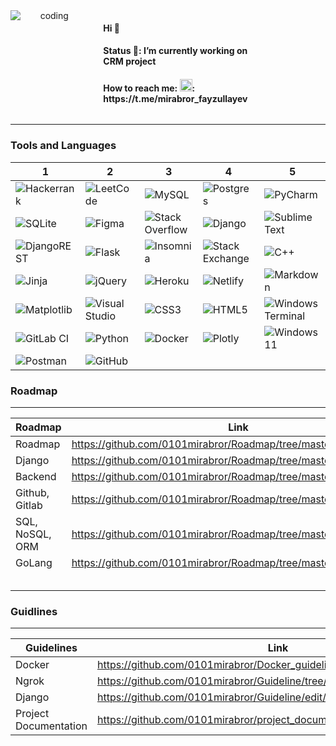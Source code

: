 <div width=100% style="display:grid; grid-template-columns: 0.5fr 0.5fr">
     <img  align="center" alt="coding" style=" text-align:center;" src="https://media.tenor.com/zn8iyusePtgAAAAC/joy.gif" />
    <div  style="text-align:left">
      <ul style="list-style:none;">
           <li><h4> Hi 👋</h4> </li>
            <li><h4> Status 🔭: I’m currently working on CRM project</h4></li>
            <li><h4> How to reach me: <img src="https://cdn.pixabay.com/photo/2020/10/17/13/21/telegram-5662082_1280.png" style="width:20px; height:20px;">:                           https://t.me/mirabror_fayzullayev</h4></li>
      </ul>
    </div>
</div>

<!--
<div width:100%>
<img width=50% align="center" alt="coding" style="width:500px; height:370px; text-align:center;" src="https://media.tenor.com/zn8iyusePtgAAAAC/joy.gif" />
<span width=50%>
### Hi 👋-->
<!-- ![Screenshot_1](https://user-images.githubusercontent.com/99737165/230455497-2d028d87-e9d9-4224-8ad0-48b892566759.png)
![Screenshot_3](https://user-images.githubusercontent.com/99737165/230455061-1b470e51-8112-4c7d-8c51-8b843ad2bffe.png)
![Screenshot_4](https://user-images.githubusercontent.com/99737165/230455449-c641877d-46b0-4683-a2a1-424eea41f4c8.png) -->
<!-- **0101mirabror/0101mirabror** is a ✨ _special_ ✨ repository because its `README.md` (this file) appears on your GitHub profile. -->
<!-- Here are some ideas to get you started: -->
<!--### Status 🔭: I’m currently working on CRM project-->
<!-- - 🌱 I’m currently learning Golang and it's frameworks
- 👯 I’m looking to collaborate on ...
- 🤔 I’m looking for help with ...
- 💬 Ask me about ... -->
<!-- ### How to reach me: tgrm!: `https://t.me/mirabror_fayzullayev`-->
<!-- - 😄 Pronouns: ...
- ⚡ Fun fact: ... -->
<!-- </span>
</div>-->
---
### Tools and Languages
|1|2|3|4|5|
|---------------------|------------|-------|-------|-----|
| ![Hackerrank](https://img.shields.io/badge/-Hackerrank-2EC866?style=for-the-badge&logo=HackerRank&logoColor=white) | ![LeetCode](https://img.shields.io/badge/LeetCode-000000?style=for-the-badge&logo=LeetCode&logoColor=#d16c06) | ![MySQL](https://img.shields.io/badge/mysql-%2300f.svg?style=for-the-badge&logo=mysql&logoColor=white) | ![Postgres](https://img.shields.io/badge/postgres-%23316192.svg?style=for-the-badge&logo=postgresql&logoColor=white)| ![PyCharm](https://img.shields.io/badge/pycharm-143?style=for-the-badge&logo=pycharm&logoColor=black&color=black&labelColor=green) |
|![SQLite](https://img.shields.io/badge/sqlite-%2307405e.svg?style=for-the-badge&logo=sqlite&logoColor=white) | ![Figma](https://img.shields.io/badge/figma-%23F24E1E.svg?style=for-the-badge&logo=figma&logoColor=white) | ![Stack Overflow](https://img.shields.io/badge/-Stackoverflow-FE7A16?style=for-the-badge&logo=stack-overflow&logoColor=white) | ![Django](https://img.shields.io/badge/django-%23092E20.svg?style=for-the-badge&logo=django&logoColor=white)| ![Sublime Text](https://img.shields.io/badge/sublime_text-%23575757.svg?style=for-the-badge&logo=sublime-text&logoColor=important) |
|![DjangoREST](https://img.shields.io/badge/DJANGO-REST-ff1709?style=for-the-badge&logo=django&logoColor=white&color=ff1709&labelColor=gray) | ![Flask](https://img.shields.io/badge/flask-%23000.svg?style=for-the-badge&logo=flask&logoColor=white) | ![Insomnia](https://img.shields.io/badge/Insomnia-black?style=for-the-badge&logo=insomnia&logoColor=5849BE) | ![Stack Exchange](https://img.shields.io/badge/StackExchange-%23ffffff.svg?style=for-the-badge&logo=StackExchange&logoColor=white)| ![C++](https://img.shields.io/badge/c++-%2300599C.svg?style=for-the-badge&logo=c%2B%2B&logoColor=white) |
|![Jinja](https://img.shields.io/badge/jinja-white.svg?style=for-the-badge&logo=jinja&logoColor=black) | ![jQuery](https://img.shields.io/badge/jquery-%230769AD.svg?style=for-the-badge&logo=jquery&logoColor=white) | ![Heroku](https://img.shields.io/badge/heroku-%23430098.svg?style=for-the-badge&logo=heroku&logoColor=white) | ![Netlify](https://img.shields.io/badge/netlify-%23000000.svg?style=for-the-badge&logo=netlify&logoColor=#00C7B7)|![Markdown](https://img.shields.io/badge/markdown-%23000000.svg?style=for-the-badge&logo=markdown&logoColor=white)|
|![Matplotlib](https://img.shields.io/badge/Matplotlib-%23ffffff.svg?style=for-the-badge&logo=Matplotlib&logoColor=black) | ![Visual Studio](https://img.shields.io/badge/Visual%20Studio-5C2D91.svg?style=for-the-badge&logo=visual-studio&logoColor=white) | ![CSS3](https://img.shields.io/badge/css3-%231572B6.svg?style=for-the-badge&logo=css3&logoColor=white) | ![HTML5](https://img.shields.io/badge/html5-%23E34F26.svg?style=for-the-badge&logo=html5&logoColor=white)| ![Windows Terminal](https://img.shields.io/badge/Windows%20Terminal-%234D4D4D.svg?style=for-the-badge&logo=windows-terminal&logoColor=white) |
|![GitLab CI](https://img.shields.io/badge/gitlab%20ci-%23181717.svg?style=for-the-badge&logo=gitlab&logoColor=white) | ![Python](https://img.shields.io/badge/python-3670A0?style=for-the-badge&logo=python&logoColor=ffdd54) | ![Docker](https://img.shields.io/badge/docker-%230db7ed.svg?style=for-the-badge&logo=docker&logoColor=white) | ![Plotly](https://img.shields.io/badge/Plotly-%233F4F75.svg?style=for-the-badge&logo=plotly&logoColor=white)| ![Windows 11](https://img.shields.io/badge/Windows%2011-%230079d5.svg?style=for-the-badge&logo=Windows%2011&logoColor=white) |
|![Postman](https://img.shields.io/badge/Postman-FF6C37?style=for-the-badge&logo=postman&logoColor=white)| ![GitHub](https://img.shields.io/badge/github-%23121011.svg?style=for-the-badge&logo=github&logoColor=white)  |



### Roadmap
---


|     Roadmap        |                      Link                                      |
|--------------------|----------------------------------------------------------------|
| Roadmap    |https://github.com/0101mirabror/Roadmap/tree/master|
|     Django         |     https://github.com/0101mirabror/Roadmap/tree/master/django |
|     Backend        |     https://github.com/0101mirabror/Roadmap/tree/master/backend|
|     Github, Gitlab |     https://github.com/0101mirabror/Roadmap/tree/master/django |
|    SQL, NoSQL, ORM |     https://github.com/0101mirabror/Roadmap/tree/master/django |
|       GoLang       |     https://github.com/0101mirabror/Roadmap/tree/master/golang/golang |
|                    |                                                                |
|                    |                                                                |
|                    |                                                                |
|                    |                                                                |
|                    |                                                                |

### Guidlines
---

|    Guidelines       |                     Link                                                 |
|---------------------|----------------------------------------------------------------          |
|      Docker         | https://github.com/0101mirabror/Docker_guideline/tree/master/dockerguide |
|        Ngrok           |  https://github.com/0101mirabror/Guideline/tree/master/ngrok |
|Django| https://github.com/0101mirabror/Guideline/edit/master/django|
|Project Documentation| https://github.com/0101mirabror/project_documentation/blob/master|

<!-- https://media.tenor.com/zn8iyusePtgAAAAC/joy.gif
[!gif](https://media.tenor.com/zn8iyusePtgAAAAC/joy.gif)-->
